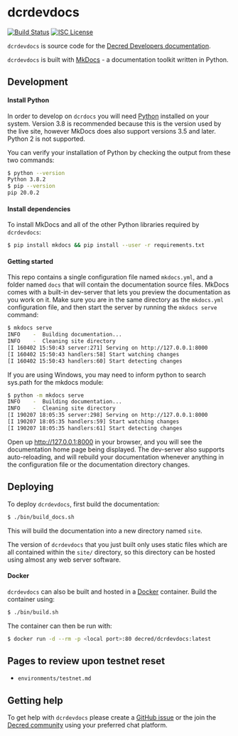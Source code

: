 dcrdevdocs
==========

[![Build Status](https://github.com/decred/dcrdevdocs/workflows/Build%20and%20Test/badge.svg)](https://github.com/decred/dcrdevdocs/actions)
[![ISC License](https://img.shields.io/badge/license-ISC-blue.svg)](http://copyfree.org)

`dcrdevdocs` is source code for the [Decred Developers documentation](https://devdocs.decred.org).

`dcrdevdocs` is built with [MkDocs](https://www.mkdocs.org/) - a documentation toolkit written in Python.

## Development

#### Install Python

In order to develop on `dcrdocs` you will need [Python](https://www.python.org/)
installed on your system.
Version 3.8 is recommended because this is the version used by the live site,
however MkDocs does also support versions 3.5 and later.
Python 2 is not supported.

You can verify your installation of Python by checking the output from these two
commands:

```bash
$ python --version
Python 3.8.2
$ pip --version
pip 20.0.2
```

#### Install dependencies

To install MkDocs and all of the other Python libraries required by `dcrdevdocs`:

```bash
$ pip install mkdocs && pip install --user -r requirements.txt
```

#### Getting started

This repo contains a single configuration file named `mkdocs.yml`, and a folder named `docs` that will contain the documentation source files. MkDocs comes with a built-in dev-server that lets you preview the documentation as you work on it. Make sure you are in the same directory as the `mkdocs.yml` configuration file, and then start the server by running the `mkdocs serve` command:

```bash
$ mkdocs serve
INFO    -  Building documentation...
INFO    -  Cleaning site directory
[I 160402 15:50:43 server:271] Serving on http://127.0.0.1:8000
[I 160402 15:50:43 handlers:58] Start watching changes
[I 160402 15:50:43 handlers:60] Start detecting changes
```

If you are using Windows, you may need to inform python to search sys.path for the mkdocs module:

```bash
$ python -m mkdocs serve
INFO    -  Building documentation...
INFO    -  Cleaning site directory
[I 190207 18:05:35 server:298] Serving on http://127.0.0.1:8000
[I 190207 18:05:35 handlers:59] Start watching changes
[I 190207 18:05:35 handlers:61] Start detecting changes
```

Open up <http://127.0.0.1:8000> in your browser, and you will see the documentation home page being displayed. The dev-server also supports auto-reloading, and will rebuild your documentation whenever anything in the configuration file or the documentation directory changes.

## Deploying

To deploy `dcrdevdocs`, first build the documentation:

```bash
$ ./bin/build_docs.sh
```

This will build the documentation into a new directory named `site`.

The version of `dcrdevdocs` that you just built only uses static files which are all contained within the `site/` directory, so this directory can be hosted using almost any web server software.

#### Docker

`dcrdevdocs` can also be built and hosted in a [Docker](https://www.docker.com/) container. Build the container using:

```bash
$ ./bin/build.sh
```

The container can then be run with:

```bash
$ docker run -d --rm -p <local port>:80 decred/dcrdevdocs:latest
```

## Pages to review upon testnet reset

- `environments/testnet.md`

## Getting help

To get help with `dcrdevdocs` please create a [GitHub issue](https://github.com/decred/dcrdevdocs/issues) or the join the [Decred community](https://decred.org/community/) using your preferred chat platform.
